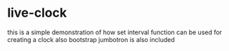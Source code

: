 # live-clock

this is a simple demonstration of how set interval function can be used for creating a clock also bootstrap jumbotron is also included
